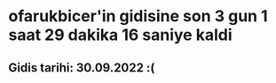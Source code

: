 # ofarukbicer'in gidisine son 3 gun 1 saat 29 dakika 16 saniye kaldi

## Gidis tarihi: 30.09.2022 :(